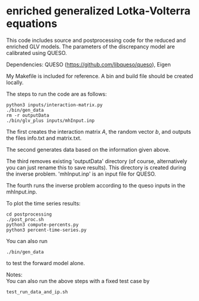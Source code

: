 # enriched generalized Lotka-Volterra equations
This code includes source and postprocessing code for the reduced and enriched GLV  models.
The parameters of the discrepancy model are calibrated using QUESO.

Dependencies: QUESO (https://github.com/libqueso/queso), Eigen

My Makefile is included for reference. A bin and build file should be created locally.

The steps to run the code are as follows:
```
python3 inputs/interaction-matrix.py
./bin/gen_data
rm -r outputData
./bin/glv_plus inputs/mhInput.inp
```
The first creates the interaction matrix $A$, the random vector $b$, and outputs the files info.txt and matrix.txt.

The second generates data based on the information given above.

The third removes existing 'outputData' directory (of course, alternatively you
can just rename this to save results). This directory is created during the
inverse problem.  'mhInput.inp' is an input file for QUESO.

The fourth runs the inverse problem according to the queso inputs in the mhInput.inp.

To plot the time series results:
```
cd postprocessing
./post_proc.sh
python3 compute-percents.py
python3 percent-time-series.py
```

You can also run 
```
./bin/gen_data
```
to test the forward model alone.

Notes:  
You can also run the above steps with a fixed test case by
```
test_run_data_and_ip.sh
```
